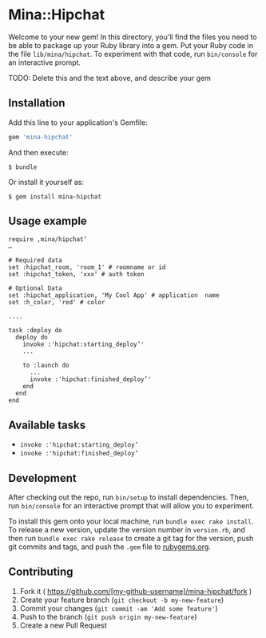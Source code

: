 # Mina::Hipchat

Welcome to your new gem! In this directory, you'll find the files you need to be able to package up your Ruby library into a gem. Put your Ruby code in the file `lib/mina/hipchat`. To experiment with that code, run `bin/console` for an interactive prompt.

TODO: Delete this and the text above, and describe your gem

## Installation

Add this line to your application's Gemfile:

```ruby
gem 'mina-hipchat'
```

And then execute:

    $ bundle

Or install it yourself as:

    $ gem install mina-hipchat

## Usage example

    
    require ‚mina/hipchat‘
    …
    
    # Required data
    set :hipchat_room, 'room_1' # roomname or id
    set :hipchat_token, 'xxx' # auth token
    
    # Optional Data
    set :hipchat_application, 'My Cool App' # application  name
    set :h_color, 'red' # color

    ....

    task :deploy do
      deploy do
        invoke :'hipchat:starting_deploy’'
        ...

        to :launch do
          ...
          invoke :'hipchat:finished_deploy’'
        end
      end
    end




## Available tasks

- ```invoke :'hipchat:starting_deploy’```
- ```invoke :'hipchat:finished_deploy’```


## Development

After checking out the repo, run `bin/setup` to install dependencies. Then, run `bin/console` for an interactive prompt that will allow you to experiment.

To install this gem onto your local machine, run `bundle exec rake install`. To release a new version, update the version number in `version.rb`, and then run `bundle exec rake release` to create a git tag for the version, push git commits and tags, and push the `.gem` file to [rubygems.org](https://rubygems.org).

## Contributing

1. Fork it ( https://github.com/[my-github-username]/mina-hipchat/fork )
2. Create your feature branch (`git checkout -b my-new-feature`)
3. Commit your changes (`git commit -am 'Add some feature'`)
4. Push to the branch (`git push origin my-new-feature`)
5. Create a new Pull Request
